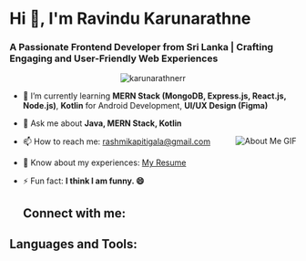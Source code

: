 # Hi 👋, I'm Ravindu Karunarathne
### A Passionate Frontend Developer from Sri Lanka | Crafting Engaging and User-Friendly Web Experiences

<p align="center">
  <img src="https://komarev.com/ghpvc/?username=karunarathnerr&label=Profile%20views&color=0e75b6&style=flat" alt="karunarathnerr" />
</p>

- 🌱 I’m currently learning **MERN Stack (MongoDB, Express.js, React.js, Node.js)**, **Kotlin** for Android Development, **UI/UX Design (Figma)**
  
- 💬 Ask me about **Java, MERN Stack, Kotlin**
   
- 📫 How to reach me: [rashmikapitigala@gmail.com](mailto:rashmikapitigala@gmail.com)
  <img align="right" src="https://raw.githubusercontent.com/7oSkaaa/7oSkaaa/refs/heads/main/Images/about_me.gif" alt="About Me GIF" />
- 📄 Know about my experiences: [My Resume](https://mysliit-my.sharepoint.com/:b:/g/personal/it22284198_my_sliit_lk/EajjtdPNdYBBtEClE_X7X5QBkigQ82qhsxvUegsF3XMjWA?e=DRfmbg)
  
- ⚡ Fun fact: **I think I am funny. 😄**

  
  ## Connect with me:

<div align="left">
  <a href="https://twitter.com/ravindurashmik4" target="_blank">
    <i class="fab fa-twitter" style="font-size: 30px;"></i>
  </a>
  <a href="https://linkedin.com/in/ravindukarunarathne" target="_blank">
    <i class="fab fa-linkedin" style="font-size: 30px;"></i>
  </a>
  <a href="https://fb.com/ravindu.rashmika.395" target="_blank">
    <i class="fab fa-facebook" style="font-size: 30px;"></i>
  </a>
  <a href="https://instagram.com/_ravindu_rashmika_" target="_blank">
    <i class="fab fa-instagram" style="font-size: 30px;"></i>
  </a>
  <a href="https://discord.gg/BcmfZfXu" target="_blank">
    <i class="fab fa-discord" style="font-size: 30px;"></i>
  </a>
</div>

## Languages and Tools:

<div align="left">
  <a href="https://getbootstrap.com" target="_blank" rel="noreferrer">
    <i class="fab fa-bootstrap" style="font-size: 40px;"></i>
  </a>
  <a href="https://www.cprogramming.com/" target="_blank" rel="noreferrer">
    <i class="fas fa-code" style="font-size: 40px;"></i>
  </a>
  <a href="https://www.w3schools.com/cpp/" target="_blank" rel="noreferrer">
    <i class="fas fa-code" style="font-size: 40px;"></i>
  </a>
  <a href="https://www.w3schools.com/css/" target="_blank" rel="noreferrer">
    <i class="fab fa-css3-alt" style="font-size: 40px;"></i>
  </a>
  <a href="https://dart.dev" target="_blank" rel="noreferrer">
    <i class="fab fa-dart" style="font-size: 40px;"></i>
  </a>
  <a href="https://expressjs.com" target="_blank" rel="noreferrer">
    <i class="fab fa-node" style="font-size: 40px;"></i>
  </a>
  <a href="https://flutter.dev" target="_blank" rel="noreferrer">
    <i class="fab fa-flutter" style="font-size: 40px;"></i>
  </a>
  <a href="https://www.w3.org/html/" target="_blank" rel="noreferrer">
    <i class="fab fa-html5" style="font-size: 40px;"></i>
  </a>
  <a href="https://www.java.com" target="_blank" rel="noreferrer">
    <i class="fab fa-java" style="font-size: 40px;"></i>
  </a>
  <a href="https://developer.mozilla.org/en-US/docs/Web/JavaScript" target="_blank" rel="noreferrer">
    <i class="fab fa-js-square" style="font-size: 40px;"></i>
  </a>
  <a href="https://kotlinlang.org" target="_blank" rel="noreferrer">
    <i class="fab fa-kotlin" style="font-size: 40px;"></i>
  </a>
  <a href="https://www.mongodb.com/" target="_blank" rel="noreferrer">
    <i class="fas fa-database" style="font-size: 40px;"></i>
  </a>
  <a href="https://www.mysql.com/" target="_blank" rel="noreferrer">
    <i class="fas fa-database" style="font-size: 40px;"></i>
  </a>
  <a href="https://nodejs.org" target="_blank" rel="noreferrer">
    <i class="fab fa-node" style="font-size: 40px;"></i>
  </a>
  <a href="https://www.oracle.com/" target="_blank" rel="noreferrer">
    <i class="fab fa-java" style="font-size: 40px;"></i>
  </a>
  <a href="https://www.php.net" target="_blank" rel="noreferrer">
    <i class="fab fa-php" style="font-size: 40px;"></i>
  </a>
  <a href="https://www.python.org" target="_blank" rel="noreferrer">
    <i class="fab fa-python" style="font-size: 40px;"></i>
  </a>
  <a href="https://reactjs.org/" target="_blank" rel="noreferrer">
    <i class="fab fa-react" style="font-size: 40px;"></i>
  </a>
  <a href="https://www.sqlite.org/" target="_blank" rel="noreferrer">
    <i class="fas fa-database" style="font-size: 40px;"></i>
  </a>
  <a href="https://tailwindcss.com/" target="_blank" rel="noreferrer">
    <i class="fab fa-tailwindcss" style="font-size: 40px;"></i>
  </a>
</div>

